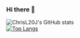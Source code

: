 ### Hi there 👋

![ChrisL20J's GitHub stats](https://github-readme-stats-git-masterrstaa-rickstaa.vercel.app/api?username=ChrisL20J&count_private=true)  
[![Top Langs](https://github-readme-stats-git-masterrstaa-rickstaa.vercel.app/api/top-langs/?username=ChrisL20J&size_weight=0.5&count_weight=0.5&layout=compact&count_private=true&langs_count=10)](https://github.com/anuraghazra/github-readme-stats)  

